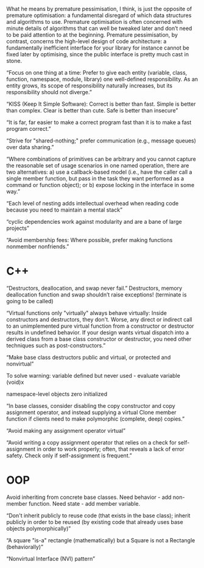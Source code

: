 
What he means by premature pessimisation, I think, is just the opposite of premature optimisation: a fundamental disregard of which data structures and algorithms to use.
Premature optimisation is often concerned with minute details of algorithms that can well be tweaked later and don’t need to be paid attention to at the beginning.
Premature pessimisation, by contrast, concerns the high-level design of code architecture: a fundamentally inefficient interface for your library for instance cannot be fixed later by optimising, since the public interface is pretty much cast in stone.

“Focus on one thing at a time: Prefer to give each entity (variable, class, function, namespace, module, library) one well-defined responsibility. As an entity grows, its scope of responsibility naturally increases, but its responsibility should not diverge.”

“KISS (Keep It Simple Software): Correct is better than fast. Simple is better than complex. Clear is better than cute. Safe is better than insecure”

“It is far, far easier to make a correct program fast than it is to make a fast program correct.”

“Strive for "shared-nothing;" prefer communication (e.g., message queues) over data sharing.”

“Where combinations of primitives can be arbitrary and you cannot capture the reasonable set of usage scenarios in one named operation, there are two alternatives: a) use a callback-based model (i.e., have the caller call a single member function, but pass in the task they want performed as a command or function object); or b) expose locking in the interface in some way.”

“Each level of nesting adds intellectual overhead when reading code because you need to maintain a mental stack”

“cyclic dependencies work against modularity and are a bane of large projects”

“Avoid membership fees: Where possible, prefer making functions nonmember nonfriends.”


# C++

“Destructors, deallocation, and swap never fail.” 
Destructors, memory deallocation function and swap shouldn’t raise exceptions! (terminate is going to be called)

“Virtual functions only "virtually" always behave virtually: Inside constructors and destructors, they don't. Worse, any direct or indirect call to an unimplemented pure virtual function from a constructor or destructor results in undefined behavior. If your design wants virtual dispatch into a derived class from a base class constructor or destructor, you need other techniques such as post-constructors.”

“Make base class destructors public and virtual, or protected and nonvirtual”

To solve warning: variable defined but never used - evaluate variable (void)x

namespace-level objects zero initialized

“In base classes, consider disabling the copy constructor and copy assignment operator, and instead supplying a virtual Clone member function if clients need to make polymorphic (complete, deep) copies.”

“Avoid making any assignment operator virtual”

“Avoid writing a copy assignment operator that relies on a check for self-assignment in order to work properly; often, that reveals a lack of error safety. Check only if self-assignment is frequent.”



# OOP

Avoid inheriting from concrete base classes. Need behavior - add non-member function. Need state - add member variable.

“Don't inherit publicly to reuse code (that exists in the base class); inherit publicly in order to be reused (by existing code that already uses base objects polymorphically)”

“A square "is-a" rectangle (mathematically) but a Square is not a Rectangle (behaviorally)”

“Nonvirtual Interface (NVI) pattern”

